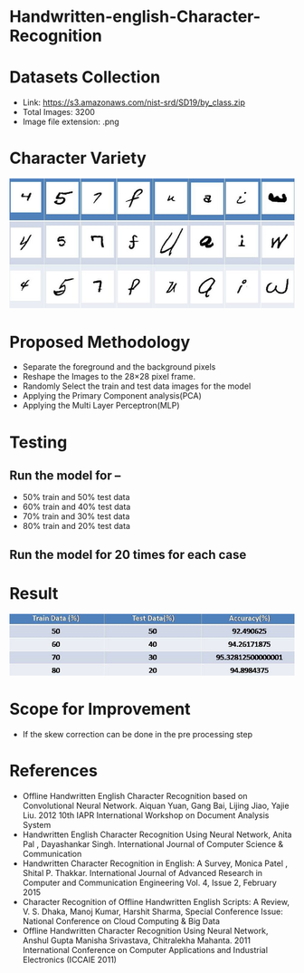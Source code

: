 # Handwritten-english-Character-Recognition
# Datasets Collection
- Link: https://s3.amazonaws.com/nist-srd/SD19/by_class.zip
- Total Images: 3200
- Image file extension: .png
# Character Variety
![](https://github.com/Souvik123s/Handwritten-Character-Recognition/blob/main/DemoProject.jpg?raw=true)
# Proposed Methodology
- Separate the foreground and the background pixels
- Reshape the Images to the 28×28 pixel frame.
- Randomly Select the train and test data images for the model
- Applying the Primary Component analysis(PCA)
- Applying the Multi Layer Perceptron(MLP)
# Testing
## Run the model for –
- 50% train and 50% test data
- 60% train and 40% test data
- 70% train and 30% test data
- 80% train and 20% test data
## Run the model for 20 times for each case

# Result
![](https://github.com/Souvik123s/Handwritten-Character-Recognition/blob/main/result.jpg?raw=true)

# Scope for Improvement
- If the skew correction can be done in the pre processing step
# References
- Offline Handwritten English Character Recognition based on Convolutional Neural Network. Aiquan Yuan, Gang Bai, Lijing Jiao, Yajie Liu. 2012 10th IAPR International Workshop on Document Analysis System
- Handwritten English Character Recognition Using Neural Network, Anita Pal , Dayashankar Singh. International Journal of Computer Science & Communication
- Handwritten Character Recognition in English: A Survey, Monica Patel , Shital P. Thakkar. International Journal of Advanced Research in Computer and Communication Engineering Vol. 4, Issue 2, February 2015
- Character Recognition of Offline Handwritten English Scripts: A Review, V. S. Dhaka, Manoj Kumar, Harshit Sharma, Special Conference Issue: National Conference on Cloud Computing & Big Data 
- Offline Handwritten Character Recognition Using Neural Network, Anshul Gupta Manisha Srivastava, Chitralekha Mahanta. 2011 International Conference on Computer Applications and Industrial Electronics (ICCAIE 2011)
